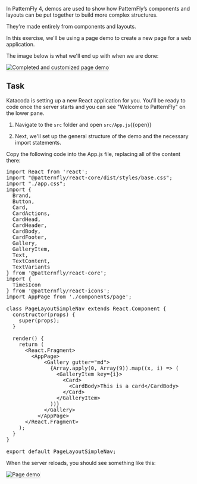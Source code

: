 In PatternFly 4, demos are used to show how PatternFly’s components and layouts can be put together to build more complex structures.

They're made entirely from components and layouts.

In this exercise, we'll be using a page demo to create a new page for a web application.

The image below is what we'll end up with when we are done:

<img src="components-advanced/assets/step4.png" alt="Completed and customized page demo" style="box-shadow: rgba(3, 3, 3, 0.2) 0px 1.25px 2.5px 0px;" />

## Task
Katacoda is setting up a new React application for you. You'll be ready to code once the server starts and you can see "Welcome to PatternFly" on the lower pane.

1) Navigate to the `src` folder and open `src/App.js`{{open}}

2) Next, we'll set up the general structure of the demo and the necessary import statements.

Copy the following code into the App.js file, replacing all of the content there:

<pre class="file" data-filename="App.js" data-target="replace">
import React from 'react';
import "@patternfly/react-core/dist/styles/base.css";
import "./app.css";
import {
  Brand,
  Button,
  Card,
  CardActions,
  CardHead,
  CardHeader,
  CardBody,
  CardFooter,
  Gallery,
  GalleryItem,
  Text,
  TextContent,
  TextVariants
} from '@patternfly/react-core';
import {
  TimesIcon
} from '@patternfly/react-icons';
import AppPage from './components/page';

class PageLayoutSimpleNav extends React.Component {
  constructor(props) {
    super(props);
  }

  render() {
    return (
      &lt;React.Fragment&gt;
        &lt;AppPage&gt;
            &lt;Gallery gutter=&quot;md&quot;&gt;
              {Array.apply(0, Array(9)).map((x, i) =&gt; (
                &lt;GalleryItem key={i}&gt;
                  &lt;Card&gt;
                    &lt;CardBody&gt;This is a card&lt;/CardBody&gt;
                  &lt;/Card&gt;
                &lt;/GalleryItem&gt;
              ))}
            &lt;/Gallery&gt;
          &lt;/AppPage&gt;
      &lt;/React.Fragment&gt;
    );
  }
}

export default PageLayoutSimpleNav;
</pre>

When the server reloads, you should see something like this:

<img src="components-advanced/assets/step1.png" alt="Page demo" style="box-shadow: rgba(3, 3, 3, 0.2) 0px 1.25px 2.5px 0px;" />
